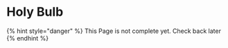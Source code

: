 # Holy Bulb

{% hint style="danger" %}
This Page is not complete yet. Check back later
{% endhint %}

